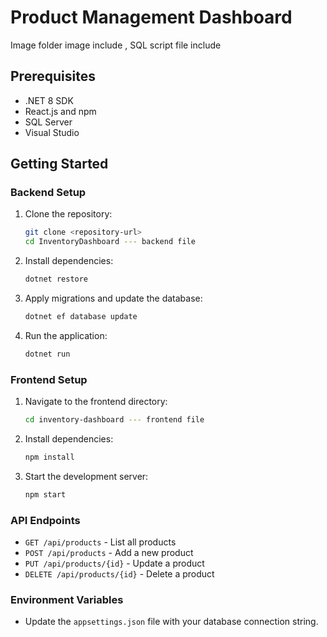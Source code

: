 # Product Management Dashboard
Image folder image include , SQL script file include 
## Prerequisites

* .NET 8 SDK
* React.js and npm
* SQL Server 
* Visual Studio 

## Getting Started

### Backend Setup

1. Clone the repository:

   ```bash
   git clone <repository-url>
   cd InventoryDashboard --- backend file 
   ```

2. Install dependencies:

   ```bash
   dotnet restore
   ```

3. Apply migrations and update the database:

   ```bash
   dotnet ef database update
   ```

4. Run the application:

   ```bash
   dotnet run
   ```

### Frontend Setup

1. Navigate to the frontend directory:

   ```bash
   cd inventory-dashboard --- frontend file 
   ```

2. Install dependencies:

   ```bash
   npm install
   ```

3. Start the development server:

   ```bash
   npm start
   ```

### API Endpoints

* `GET /api/products` - List all products
* `POST /api/products` - Add a new product
* `PUT /api/products/{id}` - Update a product
* `DELETE /api/products/{id}` - Delete a product

### Environment Variables

* Update the `appsettings.json` file with your database connection string.

